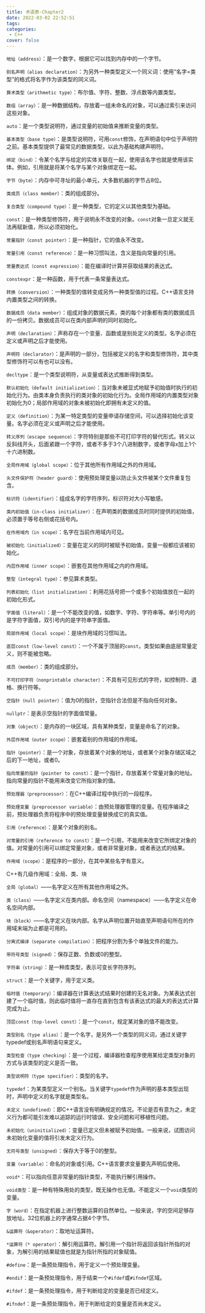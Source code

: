 ```yaml
---
title: 术语表-Chapter2
date: 2022-03-02 22:52:51
tags: 
categories:
 - C++
cover: false
---
```


`地址（address）`：是一个数字，根据它可以找到内存中的一个字节。

`别名声明（alias declaration）`：为另外一种类型定义一个同义词：使用“名字=类型”的格式将名字作为该类型的同义词。

`算术类型（arithmetic type）`：布尔值、字符、整数、浮点数等内置类型。

`数组（array）`：是一种数据结构，存放着一组未命名的对象，可以通过索引来访问这些对象。

`auto`：是一个类型说明符，通过变量的初始值来推断变量的类型。

`基本类型（base type）`：是类型说明符，可用`const`修饰，在声明语句中位于声明符之前。基本类型提供了最常见的数据类型，以此为基础构建声明符。

`绑定（bind）`：令某个名字与给定的实体关联在一起，使用该名字也就是使用该实体。例如，引用就是将某个名字与某个对象绑定在一起。

`字节（byte）`：内存中可寻址的最小单元，大多数机器的字节占8位。

`类成员（class member）`：类的组成部分。

`复合类型（compound type）`：是一种类型，它的定义以其他类型为基础。

`const`：是一种类型修饰符，用于说明永不改变的对象。`const`对象一旦定义就无法再赋新值，所以必须初始化。

`常量指针（const pointer）`：是一种指针，它的值永不改变。

`常量引用（const reference）`：是一种习惯叫法，含义是指向常量的引用。

`常量表达式（const expression）`：能在编译时计算并获取结果的表达式。

`constexpr`：是一种函数，用于代表一条常量表达式。

`转换（conversion）`：一种类型的值转变成另外一种类型值的过程。C++语言支持内置类型之间的转换。

`数据成员（data member）`：组成对象的数据元素，类的每个对象都有类的数据成员的一份拷贝。数据成员可以在类内部声明的同时初始化。

`声明（declaration）`：声称存在一个变量、函数或是别处定义的类型。名字必须在定义或声明之后才能使用。

`声明符（declarator）`：是声明的一部分，包括被定义的名字和类型修饰符，其中类型修饰符可以有也可以没有。

`decltype`：是一个类型说明符，从变量或表达式推断得到类型。

`默认初始化（default initialization）`：当对象未被显式地赋予初始值时执行的初始化行为。由类本身负责执行的类对象的初始化行为。全局作用域的内置类型对象初始化为0；局部作用域的对象未被初始化即拥有未定义的值。

`定义（definition）`：为某一特定类型的变量申请存储空间，可以选择初始化该变量。名字必须在定义或声明之后才能使用。

`转义序列（escape sequence）`：字符特别是那些不可打印字符的替代形式。转义以反斜线开头，后面紧跟一个字符，或者不多于3个八进制数字，或者字母x加上1个十六进制数。

`全局作用域（global scope）`：位于其他所有作用域之外的作用域。

`头文件保护符（header guard）`：使用预处理变量以防止头文件被某个文件重复包含。

`标识符（identifier）`：组成名字的字符序列，标识符对大小写敏感。

`类内初始值（in-class initializer）`：在声明类的数据成员时同时提供的初始值，必须置于等号右侧或花括号内。

`在作用域内（in scope）`：名字在当前作用域内可见。

`被初始化（initialized）`：变量在定义的同时被赋予初始值，变量一般都应该被初始化。

`内层作用域（inner scope）`：嵌套在其他作用域之内的作用域。

`整型（integral type）`：参见算术类型。

`列表初始化（list initialization）`：利用花括号把一个或多个初始值放在一起的初始化形式。

`字面值（literal）`：是一个不能改变的值，如数字、字符、字符串等。单引号内的是字符字面值，双引号内的是字符串字面值。

`局部作用域（local scope）`：是块作用域的习惯叫法。

`底层const（low-level const）`：一个不属于顶层的`const`，类型如果由底层常量定义，则不能被忽略。

`成员（member）`：类的组成部分。

`不可打印字符（nonprintable character）`：不具有可见形式的字符，如控制符、退格、换行符等。

`空指针（null pointer）`：值为0的指针，空指针合法但是不指向任何对象。

`nullptr`：是表示空指针的字面值常量。

`对象（object）`：是内存的一块区域，具有某种类型，变量是命名了的对象。

`外层作用域（outer scope）`：嵌套着别的作用域的作用域。

`指针（pointer）`：是一个对象，存放着某个对象的地址，或者某个对象存储区域之后的下一地址，或者0。

`指向常量的指针（pointer to const）`：是一个指针，存放着某个常量对象的地址。指向常量的指针不能用来改变它所指对象的值。

`预处理器（preprocessor）`：在C++编译过程中执行的一段程序。

`预处理变量（preprocessor variable）`：由预处理器管理的变量。在程序编译之前，预处理器负责将程序中的预处理变量替换成它的真实值。

`引用（reference）`：是某个对象的别名。

`对常量的引用（reference to const）`：是一个引用，不能用来改变它所绑定对象的值。对常量的引用可以绑定常量对象，或者非常量对象，或者表达式的结果。

`作用域（scope）`：是程序的一部分，在其中某些名字有意义。

C++有几级作用域：全局、类、块

`全局（global）`——名字定义在所有其他作用域之外。

`类（class）`——名字定义在类内部。命名空间（namespace）——名字定义在命名空间内部。

`块（block）`——名字定义在块内部。名字从声明位置开始直至声明语句所在的作用域末端为止都是可用的。

`分离式编译（separate compilation）`：把程序分割为多个单独文件的能力。

`带符号类型（signed）`：保存正数、负数或0的整型。

`字符串（string）`：是一种库类型，表示可变长字符序列。

`struct`：是一个关键字，用于定义类。

`临时值（temporary）`：编译器在计算表达式结果时创建的无名对象。为某表达式创建了一个临时值，则此临时值将一直存在直到包含有该表达式的最大的表达式计算完成为止。

`顶层const（top-level const）`：是一个`const`，规定某对象的值不能改变。

`类型别名（type alias）`：是一个名字，是另外一个类型的同义词，通过关键字typedef或别名声明语句来定义。

`类型检查（type checking）`：是一个过程，编译器检查程序使用某给定类型对象的方式与该类型的定义是否一致。

`类型说明符（type specifier）`：类型的名字。

`typedef`：为某类型定义一个别名。当关键字`typedef`作为声明的基本类型出现时，声明中定义的名字就是类型名。

`未定义（undefined）`：即C++语言没有明确规定的情况。不论是否有意为之，未定义行为都可能引发难以追踪的运行时错误、安全问题和可移植性问题。

`未初始化（uninitialized）`：变量已定义但未被赋予初始值。一般来说，试图访问未初始化变量的值将引发未定义行为。

`无符号类型（unsigned）`：保存大于等于0的整型。

`变量（variable）`：命名的对象或引用。C++语言要求变量要先声明后使用。

`void*`：可以指向任意非常量的指针类型，不能执行解引用操作。

`void类型`：是一种有特殊用处的类型，既无操作也无值。不能定义一个`void`类型的变量。

`字（word）`：在指定机器上进行整数运算的自然单位。一般来说，字的空间足够存放地址。32位机器上的字通常占据4个字节。

`&运算符（&operator）`：取地址运算符。

`*运算符（* operator）`：解引用运算符。解引用一个指针将返回该指针所指的对象，为解引用的结果赋值也就是为指针所指的对象赋值。

`#define`：是一条预处理指令，用于定义一个预处理变量。

`#endif`：是一条预处理指令，用于结束一个`#ifdef`或`#ifndef`区域。

`#ifdef`：是一条预处理指令，用于判断给定的变量是否已经定义。

`#ifndef`：是一条预处理指令，用于判断给定的变量是否尚未定义。